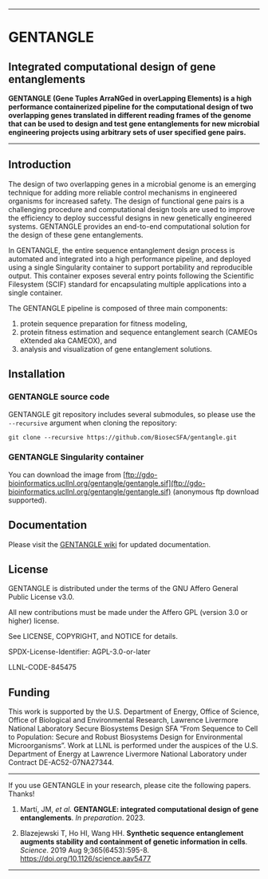 ___
# GENTANGLE
## Integrated computational design of gene entanglements

**GENTANGLE (Gene Tuples ArraNGed in overLapping Elements) is a high performance containerized pipeline for the computational design of two overlapping genes translated in different reading frames of the genome that can be used to design and test gene entanglements for new microbial engineering projects using arbitrary sets of user specified gene pairs.**
___

## Introduction

The design of two overlapping genes in a microbial genome is an emerging technique for adding more reliable control mechanisms in engineered organisms for increased safety. The design of functional gene pairs is a challenging procedure and computational design tools are used to improve the efficiency to deploy successful designs in new genetically engineered systems. GENTANGLE provides an end-to-end computational solution for the design of these gene entanglements. 

In GENTANGLE, the entire sequence entanglement design process is automated and integrated into a high performance pipeline, and deployed using a single Singularity container to support portability and reproducible output. This container exposes several entry points following the Scientific Filesystem (SCIF) standard for encapsulating multiple applications into a single container.

The GENTANGLE pipeline is composed of three main components:
1) protein sequence preparation for fitness modeling,
2) protein fitness estimation and sequence entanglement search (CAMEOs eXtended aka CAMEOX), and
3) analysis and visualization of gene entanglement solutions.

## Installation
### GENTANGLE source code
GENTANGLE git repository includes several submodules, so please use the `--recursive` argument when cloning the repository:
```
git clone --recursive https://github.com/BiosecSFA/gentangle.git
```
### GENTANGLE Singularity container

You can download the image from [ftp://gdo-bioinformatics.ucllnl.org/gentangle/gentangle.sif](ftp://gdo-bioinformatics.ucllnl.org/gentangle/gentangle.sif) (anonymous ftp download supported). 

## Documentation

Please visit the [GENTANGLE wiki](https://github.com/BiosecSFA/gentangle/wiki) for updated documentation.

## License

GENTANGLE is distributed under the terms of the GNU Affero General Public License v3.0. 

All new contributions must be made under the Affero GPL (version 3.0 or higher) license.

See LICENSE, COPYRIGHT, and NOTICE for details.

SPDX-License-Identifier: AGPL-3.0-or-later

LLNL-CODE-845475

## Funding

This work is supported by the U.S. Department of Energy, Office of Science, Office of Biological and Environmental Research, Lawrence Livermore National Laboratory Secure Biosystems Design SFA “From Sequence to Cell to Population: Secure and Robust Biosystems Design for Environmental Microorganisms”.  Work at LLNL is performed under the auspices of the U.S. Department of Energy at Lawrence Livermore National Laboratory under Contract DE-AC52-07NA27344. 

___

If you use GENTANGLE in your research, please cite the following papers. Thanks!

 1. Martí, JM, _et al._ **GENTANGLE: integrated computational design of gene entanglements**. _In preparation_. 2023. 

 2. Blazejewski T, Ho HI, Wang HH. **Synthetic sequence entanglement augments stability and containment of genetic information in cells**. _Science_. 2019 Aug 9;365(6453):595-8. https://doi.org/10.1126/science.aav5477
___
